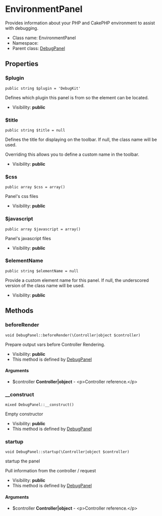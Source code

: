 EnvironmentPanel
===============

Provides information about your PHP and CakePHP environment to assist with debugging.




* Class name: EnvironmentPanel
* Namespace: 
* Parent class: [DebugPanel](DebugPanel.md)





Properties
----------


### $plugin

    public string $plugin = 'DebugKit'

Defines which plugin this panel is from so the element can be located.



* Visibility: **public**


### $title

    public string $title = null

Defines the title for displaying on the toolbar. If null, the class name will be used.

Overriding this allows you to define a custom name in the toolbar.

* Visibility: **public**


### $css

    public array $css = array()

Panel's css files



* Visibility: **public**


### $javascript

    public array $javascript = array()

Panel's javascript files



* Visibility: **public**


### $elementName

    public string $elementName = null

Provide a custom element name for this panel. If null, the underscored version of the class
name will be used.



* Visibility: **public**


Methods
-------


### beforeRender

    void DebugPanel::beforeRender(\Controller|object $controller)

Prepare output vars before Controller Rendering.



* Visibility: **public**
* This method is defined by [DebugPanel](DebugPanel.md)


#### Arguments
* $controller **Controller|object** - &lt;p&gt;Controller reference.&lt;/p&gt;



### __construct

    mixed DebugPanel::__construct()

Empty constructor



* Visibility: **public**
* This method is defined by [DebugPanel](DebugPanel.md)




### startup

    void DebugPanel::startup(\Controller|object $controller)

startup the panel

Pull information from the controller / request

* Visibility: **public**
* This method is defined by [DebugPanel](DebugPanel.md)


#### Arguments
* $controller **Controller|object** - &lt;p&gt;Controller reference.&lt;/p&gt;


